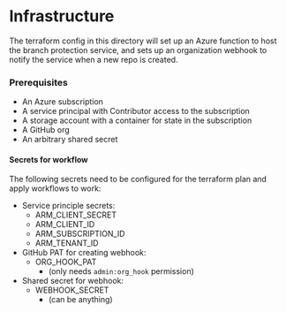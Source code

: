 # Infrastructure
The terraform config in this directory will set up an Azure function to host the branch protection service, 
and sets up an organization webhook to notify the service when a new repo is created.

### Prerequisites
* An Azure subscription
* A service principal with Contributor access to the subscription
* A storage account with a container for state in the subscription
* A GitHub org
* An arbitrary shared secret

#### Secrets for workflow
The following secrets need to be configured for the terraform plan and apply workflows to work:
* Service principle secrets:
  * ARM_CLIENT_SECRET
  * ARM_CLIENT_ID
  * ARM_SUBSCRIPTION_ID
  * ARM_TENANT_ID
* GitHub PAT for creating webhook:
  * ORG_HOOK_PAT
    * (only needs `admin:org_hook` permission)
* Shared secret for webhook:
  * WEBHOOK_SECRET
    * (can be anything)